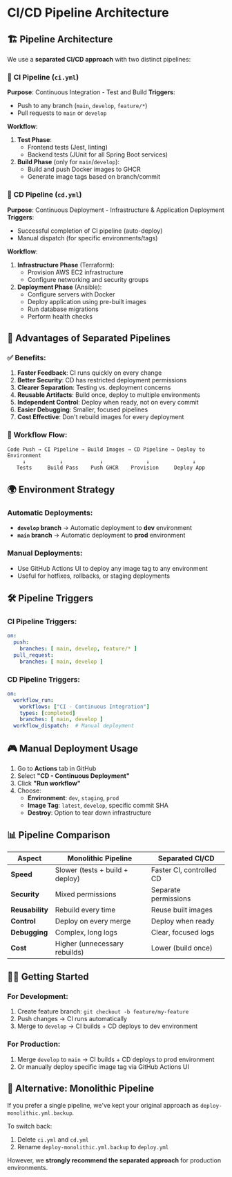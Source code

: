 # CI/CD Pipeline Architecture

## 🏗️ **Pipeline Architecture**

We use a **separated CI/CD approach** with two distinct pipelines:

### 🔧 **CI Pipeline** (`ci.yml`)
**Purpose**: Continuous Integration - Test and Build
**Triggers**: 
- Push to any branch (`main`, `develop`, `feature/*`)
- Pull requests to `main` or `develop`

**Workflow**:
1. **Test Phase**: 
   - Frontend tests (Jest, linting)
   - Backend tests (JUnit for all Spring Boot services)
2. **Build Phase** (only for `main`/`develop`):
   - Build and push Docker images to GHCR
   - Generate image tags based on branch/commit

### 🚀 **CD Pipeline** (`cd.yml`)
**Purpose**: Continuous Deployment - Infrastructure & Application Deployment
**Triggers**:
- Successful completion of CI pipeline (auto-deploy)
- Manual dispatch (for specific environments/tags)

**Workflow**:
1. **Infrastructure Phase** (Terraform):
   - Provision AWS EC2 infrastructure
   - Configure networking and security groups
2. **Deployment Phase** (Ansible):
   - Configure servers with Docker
   - Deploy application using pre-built images
   - Run database migrations
   - Perform health checks

## 🎯 **Advantages of Separated Pipelines**

### ✅ **Benefits**:
1. **Faster Feedback**: CI runs quickly on every change
2. **Better Security**: CD has restricted deployment permissions
3. **Clearer Separation**: Testing vs. deployment concerns
4. **Reusable Artifacts**: Build once, deploy to multiple environments
5. **Independent Control**: Deploy when ready, not on every commit
6. **Easier Debugging**: Smaller, focused pipelines
7. **Cost Effective**: Don't rebuild images for every deployment

### 🔄 **Workflow Flow**:
```
Code Push → CI Pipeline → Build Images → CD Pipeline → Deploy to Environment
     ↓           ↓            ↓              ↓              ↓
   Tests     Build Pass    Push GHCR    Provision     Deploy App
```

## 🌍 **Environment Strategy**

### **Automatic Deployments**:
- **`develop` branch** → Automatic deployment to **dev** environment
- **`main` branch** → Automatic deployment to **prod** environment

### **Manual Deployments**:
- Use GitHub Actions UI to deploy any image tag to any environment
- Useful for hotfixes, rollbacks, or staging deployments

## 🛠️ **Pipeline Triggers**

### CI Pipeline Triggers:
```yaml
on:
  push:
    branches: [ main, develop, feature/* ]
  pull_request:
    branches: [ main, develop ]
```

### CD Pipeline Triggers:
```yaml
on:
  workflow_run:
    workflows: ["CI - Continuous Integration"]
    types: [completed]
    branches: [ main, develop ]
  workflow_dispatch:  # Manual deployment
```

## 🎮 **Manual Deployment Usage**

1. Go to **Actions** tab in GitHub
2. Select **"CD - Continuous Deployment"**
3. Click **"Run workflow"**
4. Choose:
   - **Environment**: `dev`, `staging`, `prod`
   - **Image Tag**: `latest`, `develop`, specific commit SHA
   - **Destroy**: Option to tear down infrastructure

## 📊 **Pipeline Comparison**

| Aspect | Monolithic Pipeline | Separated CI/CD |
|--------|-------------------|-----------------|
| **Speed** | Slower (tests + build + deploy) | Faster CI, controlled CD |
| **Security** | Mixed permissions | Separate permissions |
| **Reusability** | Rebuild every time | Reuse built images |
| **Control** | Deploy on every merge | Deploy when ready |
| **Debugging** | Complex, long logs | Clear, focused logs |
| **Cost** | Higher (unnecessary rebuilds) | Lower (build once) |

## 🏃‍♂️ **Getting Started**

### For Development:
1. Create feature branch: `git checkout -b feature/my-feature`
2. Push changes → CI runs automatically
3. Merge to `develop` → CI builds + CD deploys to dev environment

### For Production:
1. Merge `develop` to `main` → CI builds + CD deploys to prod environment
2. Or manually deploy specific image tag via GitHub Actions UI

## 🔧 **Alternative: Monolithic Pipeline**

If you prefer a single pipeline, we've kept your original approach as `deploy-monolithic.yml.backup`. 

To switch back:
1. Delete `ci.yml` and `cd.yml`
2. Rename `deploy-monolithic.yml.backup` to `deploy.yml`

However, we **strongly recommend the separated approach** for production environments.
